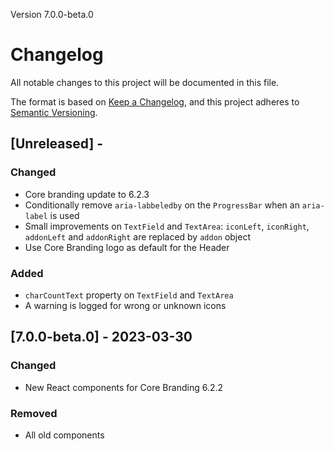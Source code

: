 Version 7.0.0-beta.0

# Changelog

All notable changes to this project will be documented in this file.

The format is based on [Keep a Changelog](https://keepachangelog.com/en/1.0.0/),
and this project adheres to [Semantic Versioning](https://semver.org/spec/v2.0.0.html).

## [Unreleased] -

### Changed

- Core branding update to 6.2.3
- Conditionally remove `aria-labbeledby` on the `ProgressBar` when an `aria-label` is used
- Small improvements on `TextField` and `TextArea`: `iconLeft`, `iconRight`, `addonLeft` and `addonRight` are replaced by `addon` object
- Use Core Branding logo as default for the Header

### Added

- `charCountText` property on `TextField` and `TextArea`
- A warning is logged for wrong or unknown icons

## [7.0.0-beta.0] - 2023-03-30

### Changed

- New React components for Core Branding 6.2.2

### Removed

- All old components
